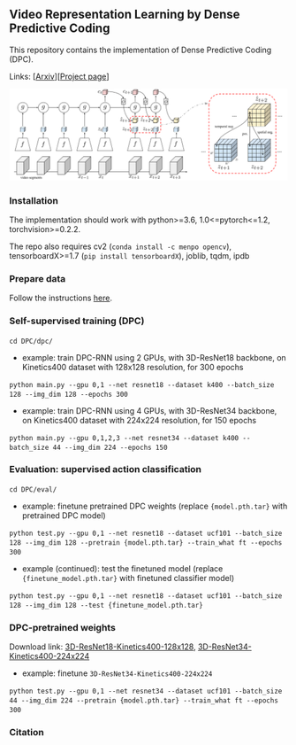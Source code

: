 ## Video Representation Learning by Dense Predictive Coding 

This repository contains the implementation of Dense Predictive Coding (DPC). 

Links: [[Arxiv]()][[Project page]()]

![arch](asset/arch.png)

### Installation

The implementation should work with python>=3.6, 1.0<=pytorch<=1.2, torchvision>=0.2.2. 

The repo also requires cv2 (`conda install -c menpo opencv`), tensorboardX>=1.7 (`pip install tensorboardX`), joblib, tqdm, ipdb

### Prepare data

Follow the instructions [here](process_data/).

### Self-supervised training (DPC)

`cd DPC/dpc/`

* example: train DPC-RNN using 2 GPUs, with 3D-ResNet18 backbone, on Kinetics400 dataset with 128x128 resolution, for 300 epochs

`python main.py --gpu 0,1 --net resnet18 --dataset k400 --batch_size 128 --img_dim 128 --epochs 300`

* example: train DPC-RNN using 4 GPUs, with 3D-ResNet34 backbone, on Kinetics400 dataset with 224x224 resolution, for 150 epochs

`python main.py --gpu 0,1,2,3 --net resnet34 --dataset k400 --batch_size 44 --img_dim 224 --epochs 150`

### Evaluation: supervised action classification

`cd DPC/eval/`

* example: finetune pretrained DPC weights (replace `{model.pth.tar}` with pretrained DPC model)

`python test.py --gpu 0,1 --net resnet18 --dataset ucf101 --batch_size 128 --img_dim 128 --pretrain {model.pth.tar} --train_what ft --epochs 300`

* example (continued): test the finetuned model (replace `{finetune_model.pth.tar}` with finetuned classifier model)

`python test.py --gpu 0,1 --net resnet18 --dataset ucf101 --batch_size 128 --img_dim 128 --test {finetune_model.pth.tar}`

### DPC-pretrained weights

Download link: [3D-ResNet18-Kinetics400-128x128](https://drive.google.com/file/d/1jbMg2EAX8armIQA6_0YwfATh_h7rQz4u/view?usp=sharing), [3D-ResNet34-Kinetics400-224x224](https://drive.google.com/file/d/1d2XhuUwGTgEBg2cKkQbfJG8omHaSlELZ/view?usp=sharing)

* example: finetune `3D-ResNet34-Kinetics400-224x224`

`python test.py --gpu 0,1 --net resnet34 --dataset ucf101 --batch_size 44 --img_dim 224 --pretrain {model.pth.tar} --train_what ft --epochs 300`

### Citation


